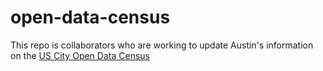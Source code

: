 # open-data-census
This repo is collaborators who are working to update Austin's information on the [US City Open Data Census](http://us-city.census.okfn.org/)
